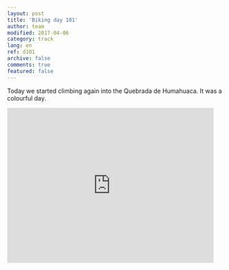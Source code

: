 ```yaml
---   
layout: post 
title: 'Biking day 101'  
author: team 
modified: 2017-04-06
category: track 
lang: en 
ref: d101
archive: false 
comments: true 
featured: false 
--- 
```


 Today we started climbing again into the Quebrada de Humahuaca. It was a colourful day.

<iframe width='480' height='360' src='http://track-kit.net/maps_s3/?v=embed&track=239594.gpx' frameborder='0' allowfullscreen></iframe>